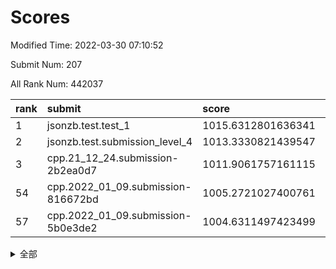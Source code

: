 # Scores

Modified Time: 2022-03-30 07:10:52

Submit Num: 207

All Rank Num: 442037

| rank |               submit               |       score        |       sigma        | pk_num |
| :--- | :--------------------------------- | :----------------- | :----------------- | :----- |
| 1    | jsonzb.test.test_1                 | 1015.6312801636341 | 0.8289191369714335 | 8541   |
| 2    | jsonzb.test.submission_level_4     | 1013.3330821439547 | 0.8203981217263286 | 8539   |
| 3    | cpp.21_12_24.submission-2b2ea0d7   | 1011.9061757161115 | 0.791177220271954  | 8538   |
| 54   | cpp.2022_01_09.submission-816672bd | 1005.2721027400761 | 0.7109985476054995 | 8548   |
| 57   | cpp.2022_01_09.submission-5b0e3de2 | 1004.6311497423499 | 0.7208732426784467 | 8544   |


<details>
<summary>全部</summary>

| rank |                 submit                 |       score        |       sigma        | pk_num |
| :--- | :------------------------------------- | :----------------- | :----------------- | :----- |
| 1    | jsonzb.test.test_1                     | 1015.6312801636341 | 0.8289191369714335 | 8541   |
| 2    | jsonzb.test.submission_level_4         | 1013.3330821439547 | 0.8203981217263286 | 8539   |
| 3    | cpp.21_12_24.submission-2b2ea0d7       | 1011.9061757161115 | 0.791177220271954  | 8538   |
| 4    | gobigger.level_3.submission_level_3_26 | 1011.3664931508036 | 0.7735240913976862 | 8545   |
| 5    | gobigger.level_3.submission_level_3_39 | 1011.3283559867872 | 0.7783212764039014 | 8536   |
| 6    | gobigger.level_3.submission_level_3_33 | 1011.2521952874225 | 0.7611755129078766 | 8538   |
| 7    | gobigger.level_3.submission_level_3_31 | 1011.099827682283  | 0.7612188026060883 | 8544   |
| 8    | gobigger.level_3.submission_level_3_46 | 1011.0154865781169 | 0.7758083780186477 | 8544   |
| 9    | gobigger.level_3.submission_level_3_44 | 1010.9610007446361 | 0.7782431725554697 | 8537   |
| 10   | gobigger.level_3.submission_level_3_42 | 1010.6787216548014 | 0.7725449935849625 | 8538   |
| 11   | gobigger.level_3.submission_level_3_2  | 1010.6627279702511 | 0.7786286611432669 | 8545   |
| 12   | gobigger.level_3.submission_level_3_18 | 1010.6475941195963 | 0.7558078961685734 | 8543   |
| 13   | gobigger.level_3.submission_level_3_47 | 1010.3259339066049 | 0.7537741392611971 | 8545   |
| 14   | gobigger.level_3.submission_level_3_15 | 1010.2646888681369 | 0.7558566502237433 | 8540   |
| 15   | gobigger.level_3.submission_level_3_6  | 1010.242773084372  | 0.7613046704876387 | 8541   |
| 16   | gobigger.level_3.submission_level_3_1  | 1010.1966436892582 | 0.7339053283670025 | 8537   |
| 17   | gobigger.level_3.submission_level_3_16 | 1010.1189137970468 | 0.7589304118694925 | 8542   |
| 18   | gobigger.level_3.submission_level_3_22 | 1010.110021120363  | 0.7723230996348969 | 8538   |
| 19   | gobigger.level_3.submission_level_3_5  | 1010.0881633041516 | 0.7562860828383494 | 8545   |
| 20   | gobigger.level_3.submission_level_3_35 | 1010.0815758945492 | 0.7446082108918667 | 8539   |
| 21   | gobigger.level_3.submission_level_3_21 | 1010.0408305197518 | 0.7735196577869274 | 8536   |
| 22   | gobigger.level_3.submission_level_3_23 | 1009.9541578520664 | 0.7677398971726646 | 8544   |
| 23   | gobigger.level_3.submission_level_3_28 | 1009.9361547631036 | 0.7483854231590047 | 8545   |
| 24   | gobigger.level_3.submission_level_3_11 | 1009.9014243072819 | 0.758322862190971  | 8544   |
| 25   | gobigger.level_3.submission_level_3_4  | 1009.89764108789   | 0.7503170412209176 | 8545   |
| 26   | gobigger.level_3.submission_level_3_43 | 1009.8919505129717 | 0.7446930233288744 | 8540   |
| 27   | gobigger.level_3.submission_level_3_40 | 1009.8594968628255 | 0.7671079890547597 | 8546   |
| 28   | gobigger.level_3.submission_level_3_24 | 1009.8521076437535 | 0.7471577113275293 | 8539   |
| 29   | gobigger.level_3.submission_level_3_48 | 1009.7371563575865 | 0.7413098230818976 | 8543   |
| 30   | gobigger.level_3.submission_level_3_13 | 1009.6968861561625 | 0.7623318202412069 | 8541   |
| 31   | gobigger.level_3.submission_level_3_17 | 1009.6704839316233 | 0.7682839962798763 | 8542   |
| 32   | gobigger.level_3.submission_level_3_37 | 1009.6657529884385 | 0.7537200022938203 | 8541   |
| 33   | gobigger.level_3.submission_level_3_41 | 1009.5993724238933 | 0.7442926354557172 | 8544   |
| 34   | gobigger.level_3.submission_level_3_38 | 1009.5511735575271 | 0.7657063893202088 | 8542   |
| 35   | gobigger.level_3.submission_level_3_8  | 1009.5220597261944 | 0.7625654060813463 | 8546   |
| 36   | gobigger.level_3.submission_level_3_0  | 1009.4957369019825 | 0.776839902167944  | 8544   |
| 37   | gobigger.level_3.submission_level_3_10 | 1009.4411855495624 | 0.7436684318035144 | 8542   |
| 38   | gobigger.level_3.submission_level_3_19 | 1009.4269236311942 | 0.7499103542749036 | 8540   |
| 39   | gobigger.level_3.submission_level_3_14 | 1009.333312246073  | 0.756828687728138  | 8542   |
| 40   | gobigger.level_3.submission_level_3_45 | 1009.3171032599894 | 0.7505452125677231 | 8541   |
| 41   | gobigger.level_3.submission_level_3_29 | 1009.2979835775013 | 0.7499158230695631 | 8542   |
| 42   | gobigger.level_3.submission_level_3_30 | 1009.2272085452139 | 0.7554413829907971 | 8543   |
| 43   | gobigger.level_3.submission_level_3_32 | 1009.223324087288  | 0.7532298627421495 | 8543   |
| 44   | gobigger.level_3.submission_level_3_27 | 1009.1002317486079 | 0.7518538705090643 | 8540   |
| 45   | gobigger.level_3.submission_level_3_25 | 1009.0917228180755 | 0.7571571690577545 | 8542   |
| 46   | gobigger.level_3.submission_level_3_34 | 1009.0347225193356 | 0.749038091021579  | 8546   |
| 47   | gobigger.level_3.submission_level_3_3  | 1009.0223437265222 | 0.7751641022308576 | 8541   |
| 48   | gobigger.level_3.submission_level_3_12 | 1008.8337112333135 | 0.7669727331331784 | 8544   |
| 49   | gobigger.level_3.submission_level_3_36 | 1008.6838402701198 | 0.7506138244864158 | 8541   |
| 50   | gobigger.level_3.submission_level_3_20 | 1008.4378371686315 | 0.745402796529552  | 8538   |
| 51   | gobigger.level_3.submission_level_3_49 | 1008.4206344674494 | 0.7546166883269099 | 8537   |
| 52   | gobigger.level_3.submission_level_3_9  | 1008.3640242679699 | 0.7413749249599082 | 8545   |
| 53   | gobigger.level_3.submission_level_3_7  | 1008.2477966482079 | 0.7319758002125966 | 8542   |
| 54   | cpp.2022_01_09.submission-816672bd     | 1005.2721027400761 | 0.7109985476054995 | 8548   |
| 55   | gobigger.level_1.submission_level_1_37 | 1004.7182618349808 | 0.7057242687249227 | 8544   |
| 56   | gobigger.level_1.submission_level_1_41 | 1004.6511456132214 | 0.7150605668894426 | 8540   |
| 57   | cpp.2022_01_09.submission-5b0e3de2     | 1004.6311497423499 | 0.7208732426784467 | 8544   |
| 58   | gobigger.level_1.submission_level_1_20 | 1004.5356670559439 | 0.7183797240562342 | 8542   |
| 59   | gobigger.level_1.submission_level_1_8  | 1004.4044525497037 | 0.714509160109306  | 8541   |
| 60   | gobigger.level_1.submission_level_1_31 | 1004.3402742644969 | 0.7059586373853818 | 8544   |
| 61   | gobigger.level_1.submission_level_1_1  | 1004.144496508261  | 0.7280275685765032 | 8542   |
| 62   | gobigger.level_1.submission_level_1_17 | 1004.0469197254303 | 0.7104497965909983 | 8541   |
| 63   | gobigger.level_1.submission_level_1_18 | 1004.0351082364829 | 0.7143590061504209 | 8543   |
| 64   | gobigger.level_1.submission_level_1_48 | 1003.9634867765192 | 0.7190292648606245 | 8546   |
| 65   | gobigger.level_1.submission_level_1_14 | 1003.9118950709479 | 0.7190297671780534 | 8544   |
| 66   | gobigger.level_1.submission_level_1_30 | 1003.8569307013582 | 0.7182633208390515 | 8536   |
| 67   | gobigger.level_1.submission_level_1_2  | 1003.7985726814275 | 0.7250969774526246 | 8535   |
| 68   | gobigger.level_1.submission_level_1_43 | 1003.7828619866168 | 0.717051518271407  | 8542   |
| 69   | gobigger.level_1.submission_level_1_42 | 1003.7103612534249 | 0.7123387174969003 | 8546   |
| 70   | gobigger.level_1.submission_level_1_34 | 1003.6130457150014 | 0.7076689877541078 | 8543   |
| 71   | gobigger.level_1.submission_level_1_49 | 1003.439225795329  | 0.707625030659588  | 8543   |
| 72   | gobigger.level_1.submission_level_1_47 | 1003.4327499842258 | 0.7140290478883432 | 8541   |
| 73   | gobigger.level_1.submission_level_1_11 | 1003.36384327324   | 0.7215846621980335 | 8548   |
| 74   | gobigger.level_1.submission_level_1_15 | 1003.3122413919426 | 0.7075772385421703 | 8540   |
| 75   | gobigger.level_1.submission_level_1_19 | 1003.3031857515051 | 0.703146480964974  | 8543   |
| 76   | gobigger.level_1.submission_level_1_9  | 1003.2415846116105 | 0.7081725930016118 | 8547   |
| 77   | gobigger.level_1.submission_level_1_25 | 1003.2370362482059 | 0.7181023614585712 | 8538   |
| 78   | gobigger.level_1.submission_level_1_27 | 1003.1806879398949 | 0.7280665743752466 | 8536   |
| 79   | gobigger.level_1.submission_level_1_46 | 1003.0838837428167 | 0.7122953903045741 | 8538   |
| 80   | gobigger.level_1.submission_level_1_33 | 1003.0609473815456 | 0.7057986170885615 | 8542   |
| 81   | gobigger.level_1.submission_level_1_0  | 1003.056182166873  | 0.7198087772382854 | 8537   |
| 82   | gobigger.level_1.submission_level_1_36 | 1003.0497558733662 | 0.7113384199918141 | 8544   |
| 83   | gobigger.level_1.submission_level_1_26 | 1003.0494023468956 | 0.7179228545433595 | 8543   |
| 84   | gobigger.level_1.submission_level_1_39 | 1003.0412701362578 | 0.7234996568364735 | 8540   |
| 85   | gobigger.level_1.submission_level_1_4  | 1003.0355709303248 | 0.7205867608137541 | 8538   |
| 86   | gobigger.level_1.submission_level_1_12 | 1003.0244203409917 | 0.7169310931652974 | 8542   |
| 87   | gobigger.level_1.submission_level_1_28 | 1002.9650717612417 | 0.6963199984909622 | 8536   |
| 88   | gobigger.level_1.submission_level_1_38 | 1002.92623865818   | 0.7285888953611529 | 8547   |
| 89   | gobigger.level_1.submission_level_1_44 | 1002.9031141888133 | 0.7013232732433599 | 8543   |
| 90   | gobigger.level_1.submission_level_1_40 | 1002.8991496788561 | 0.7168842568807094 | 8546   |
| 91   | gobigger.level_1.submission_level_1_16 | 1002.8721001175578 | 0.7174470935403852 | 8542   |
| 92   | gobigger.level_1.submission_level_1_24 | 1002.8122237152285 | 0.7148328646156811 | 8541   |
| 93   | gobigger.level_1.submission_level_1_5  | 1002.7975351406876 | 0.7112222806070129 | 8544   |
| 94   | gobigger.level_1.submission_level_1_23 | 1002.7770656567477 | 0.7168179442636615 | 8545   |
| 95   | gobigger.level_1.submission_level_1_45 | 1002.7689559978336 | 0.709197088756852  | 8542   |
| 96   | gobigger.level_1.submission_level_1_10 | 1002.703814145203  | 0.7046656563971073 | 8543   |
| 97   | gobigger.level_1.submission_level_1_35 | 1002.6907608957238 | 0.7186448433270444 | 8542   |
| 98   | gobigger.level_1.submission_level_1_21 | 1002.6395385532849 | 0.7169154948402621 | 8535   |
| 99   | gobigger.level_1.submission_level_1_13 | 1002.6161038653228 | 0.7166889542294933 | 8539   |
| 100  | gobigger.level_1.submission_level_1_7  | 1002.5321855161944 | 0.7077676761892395 | 8540   |
| 101  | gobigger.level_1.submission_level_1_6  | 1002.4629375150142 | 0.7151704381204448 | 8546   |
| 102  | gobigger.level_1.submission_level_1_29 | 1002.4018276340322 | 0.7232808006052776 | 8540   |
| 103  | gobigger.level_1.submission_level_1_32 | 1001.798277716869  | 0.7007936171223726 | 8542   |
| 104  | gobigger.level_1.submission_level_1_3  | 1001.7404002365201 | 0.7144644684424133 | 8544   |
| 105  | gobigger.level_1.submission_level_1_22 | 1001.6355082675052 | 0.7161704291105551 | 8537   |
| 106  | gobigger.random.submission_random_15   | 997.7362049271449  | 0.7080015055713637 | 8544   |
| 107  | gobigger.random.submission_random_39   | 997.4851049565206  | 0.7093959459877394 | 8544   |
| 108  | gobigger.random.submission_random_47   | 996.9929133895682  | 0.7134777989601918 | 8543   |
| 109  | gobigger.random.submission_random_21   | 996.9521155327928  | 0.7120204200822492 | 8543   |
| 110  | gobigger.random.submission_random_18   | 996.9487341964252  | 0.7118117258713723 | 8541   |
| 111  | gobigger.random.submission_random_29   | 996.926166907229   | 0.700451955208307  | 8537   |
| 112  | gobigger.random.submission_random_26   | 996.8418406561758  | 0.7069141038738002 | 8535   |
| 113  | gobigger.random.submission_random_30   | 996.8021513465941  | 0.7186433353654523 | 8545   |
| 114  | gobigger.random.submission_random_19   | 996.7722119346413  | 0.7127434885224437 | 8542   |
| 115  | gobigger.random.submission_random_36   | 996.6400283963669  | 0.7158545403605259 | 8545   |
| 116  | gobigger.random.submission_random_8    | 996.5818241791478  | 0.7167135617330209 | 8541   |
| 117  | gobigger.random.submission_random_1    | 996.4085634946949  | 0.7169137301475066 | 8543   |
| 118  | gobigger.random.submission_random_12   | 996.3650606884241  | 0.7144123295785229 | 8539   |
| 119  | gobigger.random.submission_random_25   | 996.3403297490569  | 0.7046952458512937 | 8547   |
| 120  | gobigger.random.submission_random_37   | 996.28630426891    | 0.7064493818598012 | 8537   |
| 121  | gobigger.random.submission_random_42   | 996.2641199286568  | 0.716141261192373  | 8542   |
| 122  | gobigger.random.submission_random_23   | 996.2578801441106  | 0.7150408709452811 | 8540   |
| 123  | gobigger.random.submission_random_17   | 996.2334961100237  | 0.705886344270025  | 8536   |
| 124  | gobigger.random.submission_random_31   | 996.2191803767109  | 0.7157331384447447 | 8541   |
| 125  | gobigger.random.submission_random_0    | 996.1767797115053  | 0.6964886300959814 | 8542   |
| 126  | gobigger.random.submission_random_16   | 996.1299086722319  | 0.7017532607695823 | 8544   |
| 127  | gobigger.random.submission_random_43   | 996.0667224207316  | 0.699210266871523  | 8545   |
| 128  | gobigger.random.submission_random_2    | 996.0547722516403  | 0.7060301451175736 | 8546   |
| 129  | gobigger.random.submission_random_27   | 996.0479679361086  | 0.7204788980084346 | 8541   |
| 130  | gobigger.random.submission_random_22   | 996.0451708917001  | 0.7143459349551423 | 8540   |
| 131  | gobigger.random.submission_random_5    | 996.0436522405139  | 0.7180964744334367 | 8542   |
| 132  | gobigger.random.submission_random_9    | 996.0042360997766  | 0.709622397179533  | 8539   |
| 133  | gobigger.random.submission_random_41   | 995.9908400012476  | 0.7139448093944438 | 8544   |
| 134  | gobigger.random.submission_random_6    | 995.9082902944748  | 0.7127151646863408 | 8544   |
| 135  | gobigger.random.submission_random_32   | 995.9046941110953  | 0.7087473626214392 | 8540   |
| 136  | gobigger.random.submission_random_33   | 995.8609694346197  | 0.7063604614956189 | 8542   |
| 137  | gobigger.random.submission_random_13   | 995.8049660293738  | 0.71325455164346   | 8544   |
| 138  | gobigger.random.submission_random_49   | 995.758505954384   | 0.7045269578281551 | 8544   |
| 139  | gobigger.random.submission_random_7    | 995.7454992115504  | 0.7059194199052601 | 8545   |
| 140  | gobigger.random.submission_random_24   | 995.7199683481165  | 0.7024059699978047 | 8543   |
| 141  | gobigger.random.submission_random_34   | 995.6848317708428  | 0.7157239256359799 | 8537   |
| 142  | gobigger.random.submission_random_35   | 995.5393525134743  | 0.7247309235309826 | 8541   |
| 143  | gobigger.random.submission_random_48   | 995.5375665079735  | 0.7176531478328443 | 8541   |
| 144  | gobigger.random.submission_random_45   | 995.4198424329824  | 0.7167862615322579 | 8541   |
| 145  | gobigger.random.submission_random_46   | 995.4057895416653  | 0.7017681813051597 | 8543   |
| 146  | gobigger.random.submission_random_10   | 995.3923586864728  | 0.7051922964490459 | 8545   |
| 147  | gobigger.random.submission_random_3    | 995.3870084197822  | 0.727486690079087  | 8548   |
| 148  | gobigger.random.submission_random_20   | 995.2857496146197  | 0.6994960153600016 | 8542   |
| 149  | gobigger.random.submission_random_4    | 995.228964022046   | 0.7297923595432322 | 8544   |
| 150  | gobigger.random.submission_random_40   | 995.1565310649968  | 0.718087006586613  | 8539   |
| 151  | gobigger.random.submission_random_14   | 995.0589096118749  | 0.7082431088501085 | 8544   |
| 152  | gobigger.random.submission_random_28   | 994.8758184185737  | 0.6999164752595808 | 8543   |
| 153  | gobigger.random.submission_random_44   | 994.8162440266872  | 0.7302996142660179 | 8538   |
| 154  | gobigger.random.submission_random_11   | 994.5908937434563  | 0.7080800585804309 | 8540   |
| 155  | gobigger.random.submission_random_38   | 994.5658341561078  | 0.7305192818058613 | 8542   |
| 156  | gobigger.level_2.submission_level_2_46 | 994.280506985638   | 0.7223174851954861 | 8539   |
| 157  | gobigger.level_2.submission_level_2_9  | 993.9238856214927  | 0.7526860170942853 | 8541   |
| 158  | gobigger.level_2.submission_level_2_1  | 993.8775727811452  | 0.7391655178545402 | 8546   |
| 159  | gobigger.level_2.submission_level_2_34 | 993.6952883198176  | 0.7356215733387284 | 8543   |
| 160  | gobigger.level_2.submission_level_2_13 | 993.6514276819084  | 0.7433396227709587 | 8539   |
| 161  | gobigger.level_2.submission_level_2_26 | 993.6404199644677  | 0.7296118672043652 | 8543   |
| 162  | gobigger.level_2.submission_level_2_30 | 993.2807815630782  | 0.7293337046698054 | 8542   |
| 163  | gobigger.level_2.submission_level_2_47 | 993.05437328692    | 0.7370903148237672 | 8539   |
| 164  | gobigger.level_2.submission_level_2_16 | 993.0386087574228  | 0.7240588529606805 | 8544   |
| 165  | gobigger.level_2.submission_level_2_10 | 993.015750396212   | 0.7204400254079737 | 8545   |
| 166  | gobigger.level_2.submission_level_2_5  | 992.9091332330197  | 0.7359774722911178 | 8540   |
| 167  | gobigger.level_2.submission_level_2_39 | 992.8564943916414  | 0.7300709435260082 | 8538   |
| 168  | gobigger.level_2.submission_level_2_48 | 992.8410357278823  | 0.7376879322631764 | 8544   |
| 169  | gobigger.level_2.submission_level_2_32 | 992.8216227418374  | 0.7289788679569531 | 8539   |
| 170  | gobigger.level_2.submission_level_2_12 | 992.78841783047    | 0.7328899839679308 | 8542   |
| 171  | gobigger.level_2.submission_level_2_15 | 992.7062400949239  | 0.7341514420067957 | 8539   |
| 172  | gobigger.level_2.submission_level_2_6  | 992.6639486371923  | 0.743624780990763  | 8542   |
| 173  | gobigger.level_2.submission_level_2_40 | 992.5785423233934  | 0.7631202061714688 | 8541   |
| 174  | gobigger.level_2.submission_level_2_18 | 992.5518794213003  | 0.7664836761010168 | 8548   |
| 175  | gobigger.level_2.submission_level_2_19 | 992.5069636011972  | 0.7307310696163934 | 8544   |
| 176  | gobigger.level_2.submission_level_2_41 | 992.4380492351563  | 0.7303419780162168 | 8541   |
| 177  | gobigger.level_2.submission_level_2_8  | 992.405849831051   | 0.7489860855367448 | 8542   |
| 178  | gobigger.level_2.submission_level_2_38 | 992.4022475061539  | 0.7390732678480982 | 8535   |
| 179  | gobigger.level_2.submission_level_2_31 | 992.3317293253896  | 0.7362152350719368 | 8541   |
| 180  | gobigger.level_2.submission_level_2_3  | 992.3022815090837  | 0.7694386131242611 | 8541   |
| 181  | gobigger.level_2.submission_level_2_2  | 992.2628918670854  | 0.7507113225590669 | 8546   |
| 182  | gobigger.level_2.submission_level_2_24 | 992.244016256356   | 0.7301946658988486 | 8538   |
| 183  | gobigger.level_2.submission_level_2_21 | 992.2094952085434  | 0.7439564608357926 | 8544   |
| 184  | gobigger.level_2.submission_level_2_42 | 992.1741860264952  | 0.743525528432832  | 8538   |
| 185  | gobigger.level_2.submission_level_2_0  | 992.1025936709061  | 0.7317967752829628 | 8538   |
| 186  | gobigger.level_2.submission_level_2_33 | 992.0607738792285  | 0.7362649099525688 | 8541   |
| 187  | gobigger.level_2.submission_level_2_35 | 992.0477862442183  | 0.7419854312418572 | 8544   |
| 188  | gobigger.level_2.submission_level_2_17 | 992.0232333796814  | 0.7527758489733196 | 8544   |
| 189  | gobigger.level_2.submission_level_2_36 | 992.0160278930471  | 0.7412804711165536 | 8540   |
| 190  | gobigger.level_2.submission_level_2_45 | 992.0099670152975  | 0.7469461096558079 | 8541   |
| 191  | gobigger.level_2.submission_level_2_28 | 991.9862036391374  | 0.7564218852160348 | 8545   |
| 192  | gobigger.level_2.submission_level_2_20 | 991.9835418910675  | 0.7508340668869798 | 8545   |
| 193  | gobigger.level_2.submission_level_2_43 | 991.9451943572024  | 0.7348838414097711 | 8542   |
| 194  | gobigger.level_2.submission_level_2_23 | 991.9261429011916  | 0.7364905250740672 | 8541   |
| 195  | gobigger.level_2.submission_level_2_22 | 991.848034536127   | 0.7474498657138169 | 8541   |
| 196  | gobigger.level_2.submission_level_2_49 | 991.8091319027391  | 0.7426662821764619 | 8543   |
| 197  | gobigger.level_2.submission_level_2_7  | 991.7839111697823  | 0.7437751189744344 | 8541   |
| 198  | gobigger.level_2.submission_level_2_44 | 991.768156413669   | 0.736520442920707  | 8545   |
| 199  | gobigger.level_2.submission_level_2_4  | 991.7674828374747  | 0.7475117319165426 | 8547   |
| 200  | gobigger.level_2.submission_level_2_27 | 991.3872937161676  | 0.7379140130216814 | 8544   |
| 201  | gobigger.level_2.submission_level_2_29 | 991.3781499429903  | 0.7541828673018959 | 8537   |
| 202  | gobigger.level_2.submission_level_2_11 | 991.2114135534233  | 0.7340455311517989 | 8537   |
| 203  | gobigger.level_2.submission_level_2_25 | 991.0637300904452  | 0.7534410989016848 | 8544   |
| 204  | gobigger.level_2.submission_level_2_14 | 990.9522140800343  | 0.7620202182374161 | 8540   |
| 205  | gobigger.level_2.submission_level_2_37 | 990.3976417562562  | 0.7830576919506794 | 8543   |
| 206  | gobigger.none.submission_none_0        | 977.1364601164796  | 1.3221250837825675 | 8544   |
| 207  | gobigger.none.submission_none_1        | 975.5728433176093  | 1.509121308202884  | 8541   |

</details>